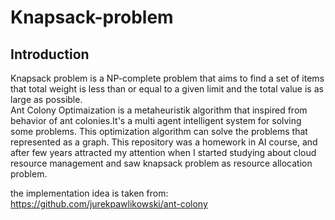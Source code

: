 # Knapsack-problem

## Introduction
Knapsack problem is a NP-complete problem that aims to find a set of items that total weight is less than or equal to a given limit and the total value is as large as possible.  
Ant Colony Optimaization is a metaheuristik algorithm that inspired from behavior of ant colonies.It's a multi agent intelligent system for solving some problems. This optimization algorithm 
can solve the problems that represented as a graph.
This repository was a homework in AI course, and after few years attracted my attention when I started studying about cloud resource management and saw knapsack problem as resource allocation problem.

the implementation idea is taken from: https://github.com/jurekpawlikowski/ant-colony

